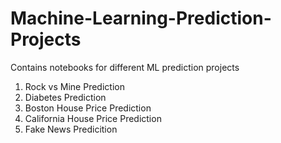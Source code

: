 # Machine-Learning-Prediction-Projects
Contains notebooks for different ML prediction projects

1. Rock vs Mine Prediction
2. Diabetes Prediction
3. Boston House Price Prediction
4. California House Price Prediction
5. Fake News Predicition
